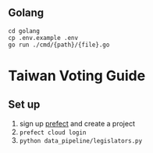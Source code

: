 ## Golang

```
cd golang
cp .env.example .env
go run ./cmd/{path}/{file}.go
```
# Taiwan Voting Guide

## Set up

1. sign up [prefect](https://www.prefect.io/) and create a project
2. `prefect cloud login`
3. `python data_pipeline/legislators.py`
